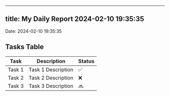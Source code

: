 
---
title: My Daily Report 2024-02-10 19:35:35
---

Date: 2024-02-10 19:35:35

## Tasks Table

| Task | Description | Status |
|------|-------------|--------|
| Task 1 | Task 1 Description | ✅ |
| Task 2 | Task 2 Description | ❌ |
| Task 3 | Task 3 Description | 🔜 |
